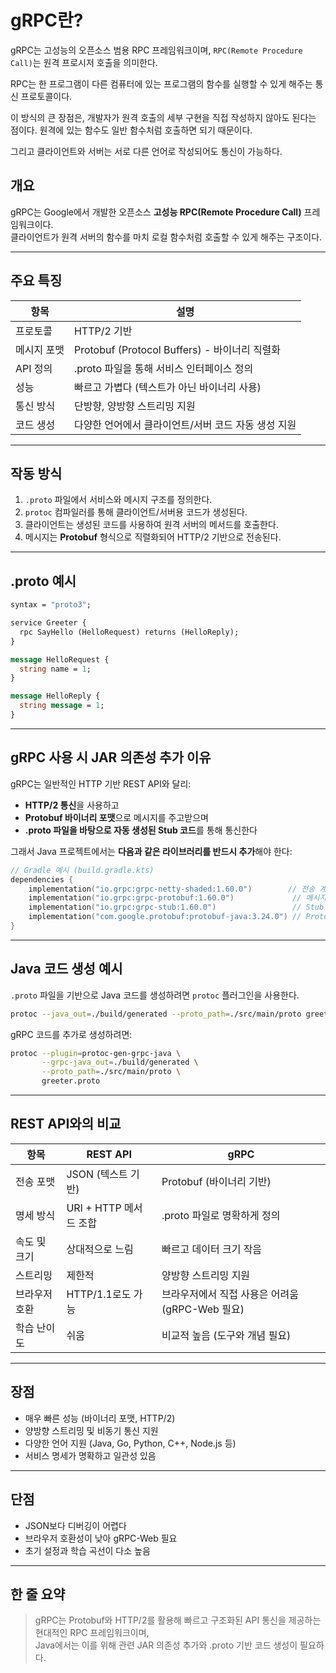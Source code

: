 # gRPC란?

gRPC는 고성능의 오픈소스 범용 RPC 프레임워크이며,
`RPC(Remote Procedure Call)`는 원격 프로시저 호출을 의미한다.

RPC는 한 프로그램이 다른 컴퓨터에 있는 프로그램의 함수를 실행할 수 있게 해주는 통신 프로토콜이다.

이 방식의 큰 장점은, 개발자가 원격 호출의 세부 구현을 직접 작성하지 않아도 된다는 점이다.
원격에 있는 함수도 일반 함수처럼 호출하면 되기 때문이다.

그리고 클라이언트와 서버는 서로 다른 언어로 작성되어도 통신이 가능하다.

## 개요

gRPC는 Google에서 개발한 오픈소스 **고성능 RPC(Remote Procedure Call)** 프레임워크이다.  
클라이언트가 원격 서버의 함수를 마치 로컬 함수처럼 호출할 수 있게 해주는 구조이다.

---

## 주요 특징

| 항목 | 설명 |
| --- | --- |
| 프로토콜 | HTTP/2 기반 |
| 메시지 포맷 | Protobuf (Protocol Buffers) - 바이너리 직렬화 |
| API 정의 | .proto 파일을 통해 서비스 인터페이스 정의 |
| 성능 | 빠르고 가볍다 (텍스트가 아닌 바이너리 사용) |
| 통신 방식 | 단방향, 양방향 스트리밍 지원 |
| 코드 생성 | 다양한 언어에서 클라이언트/서버 코드 자동 생성 지원 |

---

## 작동 방식

1. `.proto` 파일에서 서비스와 메시지 구조를 정의한다.
2. `protoc` 컴파일러를 통해 클라이언트/서버용 코드가 생성된다.
3. 클라이언트는 생성된 코드를 사용하여 원격 서버의 메서드를 호출한다.
4. 메시지는 **Protobuf** 형식으로 직렬화되어 HTTP/2 기반으로 전송된다.

---

## .proto 예시

```proto
syntax = "proto3";

service Greeter {
  rpc SayHello (HelloRequest) returns (HelloReply);
}

message HelloRequest {
  string name = 1;
}

message HelloReply {
  string message = 1;
}
```

---

## gRPC 사용 시 JAR 의존성 추가 이유

gRPC는 일반적인 HTTP 기반 REST API와 달리:

- **HTTP/2 통신**을 사용하고
- **Protobuf 바이너리 포맷**으로 메시지를 주고받으며
- **.proto 파일을 바탕으로 자동 생성된 Stub 코드**를 통해 통신한다

그래서 Java 프로젝트에서는 **다음과 같은 라이브러리를 반드시 추가**해야 한다:

```kotlin
// Gradle 예시 (build.gradle.kts)
dependencies {
    implementation("io.grpc:grpc-netty-shaded:1.60.0")        // 전송 계층
    implementation("io.grpc:grpc-protobuf:1.60.0")             // 메시지 직렬화
    implementation("io.grpc:grpc-stub:1.60.0")                 // Stub 생성을 위한 gRPC 코드
    implementation("com.google.protobuf:protobuf-java:3.24.0") // Protobuf 런타임
}
```

---

## Java 코드 생성 예시

`.proto` 파일을 기반으로 Java 코드를 생성하려면 `protoc` 플러그인을 사용한다.

```bash
protoc --java_out=./build/generated --proto_path=./src/main/proto greeter.proto
```

gRPC 코드를 추가로 생성하려면:

```bash
protoc --plugin=protoc-gen-grpc-java \
       --grpc-java_out=./build/generated \
       --proto_path=./src/main/proto \
       greeter.proto
```

---

## REST API와의 비교

| 항목 | REST API | gRPC |
| --- | --- | --- |
| 전송 포맷 | JSON (텍스트 기반) | Protobuf (바이너리 기반) |
| 명세 방식 | URI + HTTP 메서드 조합 | .proto 파일로 명확하게 정의 |
| 속도 및 크기 | 상대적으로 느림 | 빠르고 데이터 크기 작음 |
| 스트리밍 | 제한적 | 양방향 스트리밍 지원 |
| 브라우저 호환 | HTTP/1.1로도 가능 | 브라우저에서 직접 사용은 어려움 (gRPC-Web 필요) |
| 학습 난이도 | 쉬움 | 비교적 높음 (도구와 개념 필요) |

---

## 장점

- 매우 빠른 성능 (바이너리 포맷, HTTP/2)
- 양방향 스트리밍 및 비동기 통신 지원
- 다양한 언어 지원 (Java, Go, Python, C++, Node.js 등)
- 서비스 명세가 명확하고 일관성 있음

---

## 단점

- JSON보다 디버깅이 어렵다
- 브라우저 호환성이 낮아 gRPC-Web 필요
- 초기 설정과 학습 곡선이 다소 높음

---

## 한 줄 요약

> gRPC는 Protobuf와 HTTP/2를 활용해 빠르고 구조화된 API 통신을 제공하는 현대적인 RPC 프레임워크이며,  
> Java에서는 이를 위해 관련 JAR 의존성 추가와 .proto 기반 코드 생성이 필요하다.

